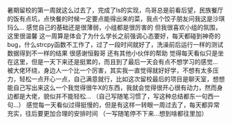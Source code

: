 暑期留校的第一周就这么过去了，完成了ls的实现，鸟哥总是前看后望，民族餐厅的饭有点坑，点快餐的时候一定要点能得出来的菜，我点个饺子朋友问我这是沙琪玛么...
感觉自己的基础还是很薄弱，小组都是很厉害的
但我很喜欢小组的氛围，这里很温馨
这一周算是体会了为什么学长之前强调心态要好，每天都碰到神奇的bug，什么strcpy函数不工作了，过了一段时间就好了，洗澡前后运行一样的测试数据得到不一样的结果 
很感谢恒毅哥 还有其他小伙伴的帮助
觉得每天看似只是坐在这里，但是一天下来还是挺累的，而且到了最后一天会有点不想学习的感觉...
被大佬环绕，身边人一个比一个厉害，其实我一直觉得就好好学，不想有太多压力，轻松一点开心一点，自己满意就行，比如这次留校最后的项目是聊天室，想想能自己写出来这么一个我觉得很牛X的东西，我就会觉得很开心很有动力，然而身边都是大佬，貌似并不能轻松...
（自己写随笔习惯了，写这种总结都东一句西一句...）
感觉每一天看似过得挺慢的，但是有这样一转眼一周过去了，每天都异常充实，往后要更加合理的安排时间
（一写随笔停不下来...想到啥都往里加）